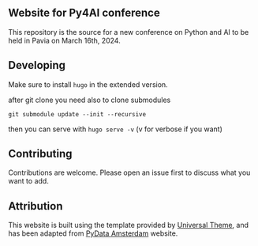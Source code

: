 ## Website for Py4AI conference

This repository is the source for a new conference on Python and AI to be held in Pavia on March 16th, 2024.

## Developing

Make sure to install `hugo` in the extended version.

after git clone you need also to clone submodules

```
git submodule update --init --recursive
```

then you can serve with `hugo serve -v` (v for verbose if you want)

## Contributing

Contributions are welcome. Please open an issue first to discuss what you want to add.

## Attribution

This website is built using the template provided by [Universal Theme](https://themes.gohugo.io/themes/hugo-universal-theme),
and has been adapted from [PyData Amsterdam](https://github.com/PyDataAmsterdam/amsterdam.pydata.org) website.
